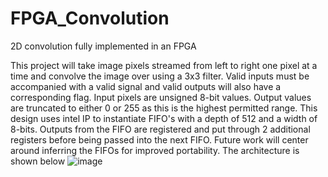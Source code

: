 # FPGA_Convolution
2D convolution fully implemented in an FPGA

This project will take image pixels streamed from left to right one pixel at a time and convolve the image over using a 3x3 filter. Valid inputs must be accompanied with a valid signal and valid outputs will also have a corresponding flag. Input pixels are unsigned 8-bit values. Output values are truncated to either 0 or 255 as this is the highest permitted range. This design uses intel IP to instantiate FIFO's with a depth of 512 and a width of 8-bits. Outputs from the FIFO are registered and put through 2 additional registers before being passed into the next FIFO. Future work will center around inferring the FIFOs for improved portability. The architecture is shown below
![image](https://github.com/okenna10/FPGA_exponential_function/assets/101345398/d01cad58-57e5-4992-a193-2fd2a806bd39)
